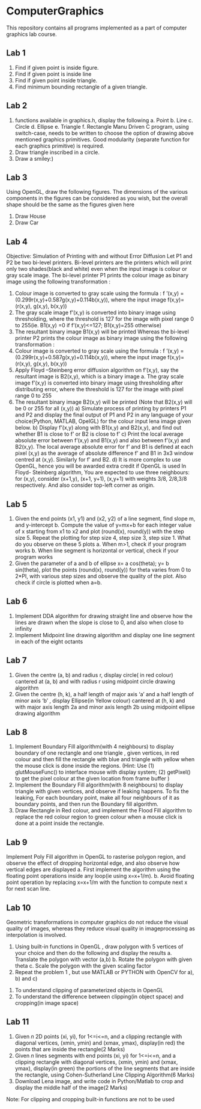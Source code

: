 # ComputerGraphics

This repository contains all programs implemented as a part of computer graphics lab course.
## Lab 1
1) Find if given point is inside figure.
2) Find if given point is inside line
3) Find if given point inside triangle.
4) Find minimum bounding rectangle of a given triangle.

## Lab 2
1) functions available in graphics.h, display the following
a. Point
b. Line
c. Circle
d. Ellipse
e. Triangle
f. Rectangle
Manu Driven C program, using switch-case, needs to be written to choose the option
of drawing above mentioned graphics primitives. Good modularity (separate
function for each graphics primitive) is required.
2) Draw triangle inscribed in a circle.
3) Draw a smiley:)

## Lab 3
Using OpenGL, draw the following figures. The dimensions of the various components in the figures
can be considered as you wish, but the overall shape should be the same as the figures given here
1. Draw House
2. Draw Car

## Lab 4
Objective: Simulation of Printing with and without Error Diffusion
Let P1 and P2 be two bi-level printers. Bi-level printers are the printers which will print only two
shades(black and white) even when the input image is colour or gray scale image.
The bi-level printer P1 prints the colour image as binary image using the following transformation :
1) Colour image is converted to gray scale using the formula : f ’(x,y) =
(0.299r(x,y)+0.587g(x,y)+0.114b(x,y)), where the input image f(x,y)=(r(x,y), g(x,y), b(x,y))
2) The gray scale image f’(x,y) is converted into binary image using thresholding, where the
threshold is 127 for the image with pixel range 0 to 255(ie. B1(x,y) =0 if f’(x,y)&lt;=127;
B1(x,y)=255 otherwise)
3) The resultant binary image B1(x,y) will be printed
Whereas the bi-level printer P2 prints the colour image as binary image using the following
transformation :
1) Colour image is converted to gray scale using the formula : f ’(x,y) =
(0.299r(x,y)+0.587g(x,y)+0.114b(x,y)), where the input image f(x,y)=(r(x,y), g(x,y), b(x,y))
2) Apply Floyd –Steinberg error diffusion algorithm on f’(x,y), say the resultant image is B2(x,y),
which is a binary image
a. The gray scale image f’(x,y) is converted into binary image using thresholding after
distributing error, where the threshold is 127 for the image with pixel range 0 to
255
3) The resultant binary image B2(x,y) will be printed (Note that B2(x,y) will be 0 or 255 for all
(x,y))
a) Simulate process of printing by printers P1 and P2 and display the final output of P1 and P2
in any language of your choice(Python, MATLAB, OpelGL) for the colour input lena image
given below.
b) Display f’(x,y) along with B1(x,y) and B2(x,y), and find out whether B1 is close to f’ or B2 is
close to f’
c) Print the local average absolute error between f’(x,y) and B1(x,y) and also between f’(x,y)
and B2(x,y). The local average absolute error for f’ and B1 is defined at each pixel (x,y) as
the average of absolute difference f’ and B1 in 3x3 window centred at (x,y). Similarly for
f’ and B2.
d) It is more complex to use OpenGL, hence you will be awarded extra credit if OpenGL is
used
In Floyd- Steinberg algorithm, You are expected to use three neighbours: for (x,y), consider (x+1,y),
(x+1, y+1), (x,y+1) with weights 3/8, 2/8,3/8 respectively. And also consider top-left corner as origin.

## Lab 5
1. Given the end points (x1, y1) and (x2, y2) of a line segment, find slope m, and y-intercept b.
Compute the value of y=mx+b for each integer value of x starting from x1 to x2 and plot
(round(x), round(y)) with the step size 5. Repeat the plotting for step size 4, step size 3, step
size 1. What do you observe on these 5 plots
a. When m&gt;1, check if your program works
b. When line segment is horizontal or vertical, check if your program works
2. Given the parameter of a and b of ellipse x= a cos(theta); y= b sin(theta), plot the points
(round(x), round(y)) for theta varies from 0 to 2*PI, with various step sizes and observe the
quality of the plot. Also check if circle is plotted when a=b.

## Lab 6
1. Implement DDA algorithm for drawing straight line and observe how the lines are drawn when
the slope is close to 0, and also when close to infinity
2. Implement Midpoint line drawing algorithm and display one line segment in each of the eight
octants

## Lab 7
1. Given the centre (a, b) and radius r, display circle( in red colour) cantered at (a, b) and with
radius r using midpoint circle drawing algorithm
2. Given the centre (h, k), a half length of major axis ‘a’ and a half length of minor axis ‘b’ , display
Ellipse(in Yellow colour) cantered at (h, k) and with major axis length 2a and minor axis length
2b using midpoint ellipse drawing algorithm

## Lab 8
1. Implement Boundary Fill algorithm(with 4 neighbours) to display boundary of one rectangle and one triangle
, given vertices, in red colour and then fill the rectangle with blue and triangle with yellow when the mouse 
click is done inside the regions.
(Hint: Use (1) glutMouseFunc() to interface mouse with display
system; (2) getPixel() to get the pixel colour at the given
location from frame buffer )
2. Implement the Boundary Fill algorithm(with 8 neighbours) to display triangle with given vertices,
and observe if leaking happens. To fix the leaking, For each boundary point, make all four neighbours
of it as boundary points, and then run the Boundary fill algorithm.
3. Draw Rectangle in Red colour, and implement the Flood Fill
algorithm to replace the red colour region to green colour when a
mouse click is done at a point inside the rectangle.

## Lab 9
Implement Poly Fill algorithm in OpenGL to rasterise polygon region, and observe the effect
of dropping horizontal edge, and also observe how vertical edges are displayed
a. First implement the algorithm using the floating point operations inside any loop(ie
using x=x+1/m).
b. Avoid floating point operation by replacing x=x+1/m with the function to compute
next x for next scan line.

## Lab 10
Geometric transformations in computer graphics do not reduce the visual quality of
images, whereas they reduce visual quality in imageprocessing as interpolation is involved.
1. Using built-in functions in OpenGL , draw polygon with 5 vertices of your choice and then
do the following and display the results
a. Translate the polygon with vector (a,b)
b. Rotate the polygon with given theta
c. Scale the polygon with the given scaling factor
2. Repeat the problem 1 , but use MATLAB or PYTHON with OpenCV for a), b) and c)
1) To understand clipping of parameterized objects in OpenGL
2) To understand the difference between clipping(in object space) and cropping(in image
space)

## Lab 11
1. Given $n$ 2D points (xi, yi), for 1&lt;=i&lt;=n, and a clipping rectangle with diagonal
vertices, (xmin, ymin) and (xmax, ymax), display(in red) the points that are inside the
rectangle(2 Marks)
2. Given $n$ lines segments with end points (xi, yi) for 1&lt;=i&lt;=n, and a clipping rectangle
with diagonal vertices, (xmin, ymin) and (xmax, ymax), display(in green) the portions
of the line segments that are inside the rectangle, using Cohen-Sutherland Line
Clipping Algorithm(6 Marks)
3. Download Lena image, and write code in Python/Matlab to crop and display the
middle half of the image(2 Marks)

Note: For clipping and cropping built-in functions are not to be used
